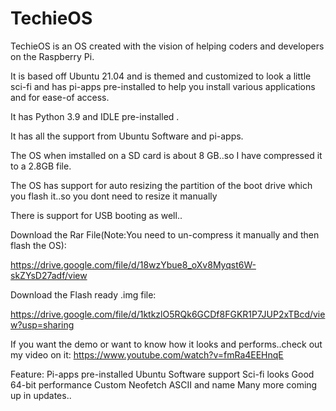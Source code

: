 # TechieOS
TechieOS is an OS created with the vision of helping coders and developers on the Raspberry Pi.

It is based off Ubuntu 21.04 and is themed and customized to look a little sci-fi and has pi-apps pre-installed to help you install various applications and for ease-of access.

It has Python 3.9 and IDLE pre-installed .

It has all the support from Ubuntu Software and pi-apps.

The OS when imstalled on a SD card is about 8 GB..so I have compressed it to a 2.8GB file.

The OS has support for auto resizing the partition of the boot drive which you flash it..so you dont need to resize it manually

There is support for USB booting as well..

Download the Rar File(Note:You need to un-compress it manually and then flash the OS):

https://drive.google.com/file/d/18wzYbue8_oXv8Myqst6W-skZYsD27adf/view

Download the Flash ready .img file:

https://drive.google.com/file/d/1ktkzlO5RQk6GCDf8FGKR1P7JUP2xTBcd/view?usp=sharing

If you want the demo or want to know how it looks and performs..check out my video on it:
https://www.youtube.com/watch?v=fmRa4EEHnqE



Feature:
Pi-apps pre-installed
Ubuntu Software support
Sci-fi looks
Good 64-bit performance
Custom Neofetch ASCII and name
Many more coming up in updates..

